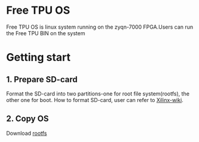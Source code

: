 # Free TPU OS  
Free TPU OS is linux system running on the zyqn-7000 FPGA.Users can run the Free TPU BIN on the system
# Getting start
## 1. Prepare SD-card
Format the SD-card into two partitions-one for root file system(rootfs), the other one for boot. How to format SD-card, user can refer to [Xilinx-wiki](https://xilinx-wiki.atlassian.net/wiki/spaces/A/pages/18842385/How+to+format+SD+card+for+SD+boot "How+to+format+SD+card+for+SD+boot"). 
## 2. Copy OS
Download [rootfs](https://github.com/embedeep/Free-TPU-OS/tree/master/Ubuntu)
